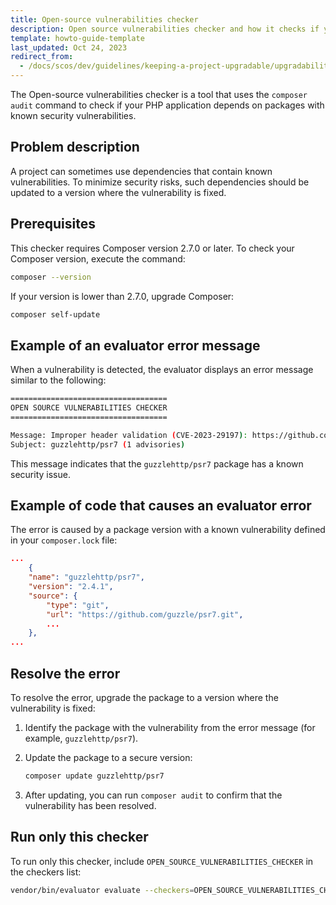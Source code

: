 ```yaml
---
title: Open-source vulnerabilities checker
description: Open source vulnerabilities checker and how it checks if your PHP application depends on PHP packages with known security issues for your Spryker project.
template: howto-guide-template
last_updated: Oct 24, 2023
redirect_from:
  - /docs/scos/dev/guidelines/keeping-a-project-upgradable/upgradability-guidelines/open-source-vulnerabilities.html
---
```


The Open-source vulnerabilities checker is a tool that uses the `composer audit` command to check if your PHP application depends on packages with known security vulnerabilities.

## Problem description

A project can sometimes use dependencies that contain known vulnerabilities. To minimize security risks, such dependencies should be updated to a version where the vulnerability is fixed.

## Prerequisites

This checker requires Composer version 2.7.0 or later. To check your Composer version, execute the command:

```bash
composer --version
```

If your version is lower than 2.7.0, upgrade Composer:

```bash
composer self-update
```

## Example of an evaluator error message

When a vulnerability is detected, the evaluator displays an error message similar to the following:

```bash
===================================
OPEN SOURCE VULNERABILITIES CHECKER
===================================

Message: Improper header validation (CVE-2023-29197): https://github.com/guzzle/psr7/security/advisories/GHSA-wxmh-65f7-jcvw
Subject: guzzlehttp/psr7 (1 advisories)
```

This message indicates that the `guzzlehttp/psr7` package has a known security issue.

## Example of code that causes an evaluator error

The error is caused by a package version with a known vulnerability defined in your `composer.lock` file:

```json
...
    {
    "name": "guzzlehttp/psr7",
    "version": "2.4.1",
    "source": {
        "type": "git",
        "url": "https://github.com/guzzle/psr7.git",
        ...
    },
...
```

## Resolve the error

To resolve the error, upgrade the package to a version where the vulnerability is fixed:

1. Identify the package with the vulnerability from the error message (for example, `guzzlehttp/psr7`).
2. Update the package to a secure version:

    ```bash
    composer update guzzlehttp/psr7
    ```

3. After updating, you can run `composer audit` to confirm that the vulnerability has been resolved.

## Run only this checker

To run only this checker, include `OPEN_SOURCE_VULNERABILITIES_CHECKER` in the checkers list:

```bash
vendor/bin/evaluator evaluate --checkers=OPEN_SOURCE_VULNERABILITIES_CHECKER
```
